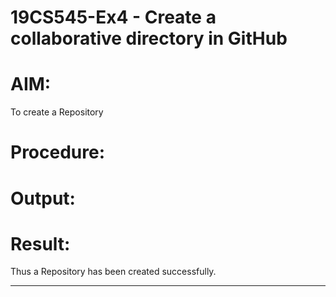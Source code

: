 # 19CS545-Ex4 - Create a collaborative directory in GitHub

# AIM:
To create a Repository

# Procedure:


# Output:

# Result:

Thus a Repository has been created successfully.
****
